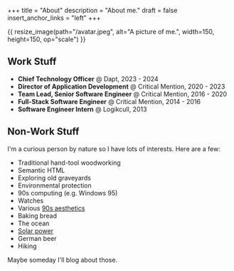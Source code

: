 +++
title = "About"
description = "About me."
draft = false
insert_anchor_links = "left"
+++

{{ resize_image(path="/avatar.jpeg", alt="A picture of me.", width=150, height=150, op="scale") }}

## Work Stuff

- **Chief Technology Officer** @ Dapt, 2023 - 2024
- **Director of Application Development** @ Critical Mention, 2020 - 2023
- **Team Lead, Senior Software Engineer** @ Critical Mention, 2016 - 2020
- **Full-Stack Software Engineer** @ Critical Mention, 2014 - 2016
- **Software Engineer Intern** @ Logikcull, 2013

## Non-Work Stuff

I'm a curious person by nature so I have lots of interests. Here are a few:

- Traditional hand-tool woodworking
- Semantic HTML
- Exploring old graveyards
- Environmental protection
- 90s computing (e.g. Windows 95)
- Watches
- Various [90s aesthetics](https://www.are.na/evan-collins-1522646491/channels)
- Baking bread
- The ocean
- [Solar power](https://solar.lowtechmagazine.com/)
- German beer
- Hiking

Maybe someday I'll blog about those.
